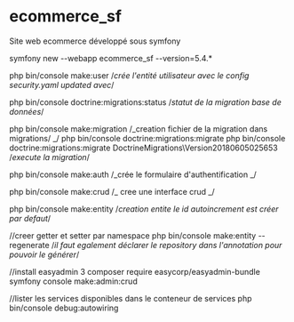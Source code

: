 # ecommerce_sf

Site web ecommerce développé sous symfony

symfony new --webapp ecommerce_sf --version=5.4.\*

php bin/console make:user
/_crée l'entité utilisateur avec le config security.yaml updated avec_/

php bin/console doctrine:migrations:status
/_statut de la migration base de données_/

php bin/console make:migration
/_creation fichier de la migration dans migrations/ _/
php bin/console doctrine:migrations:migrate
php bin/console doctrine:migrations:migrate DoctrineMigrations\Version20180605025653
/_execute la migration_/

php bin/console make:auth
/_crée le formulaire d'authentification _/

php bin/console make:crud
/_ cree une interface crud _/

php bin/console make:entity
/_creation entite
le id autoincrement est créer par defaut_/

//creer getter et setter par namespace
php bin/console make:entity --regenerate
/_il faut egalement déclarer le repository dans l'annotation pour pouvoir le générer_/

//install easyadmin 3
composer require easycorp/easyadmin-bundle
symfony console make:admin:crud

//lister les services disponibles dans le conteneur de services
php bin/console debug:autowiring
